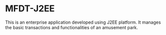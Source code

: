 # MFDT-J2EE
This is an enterprise application developed using J2EE platform. It manages the basic transactions and functionalities of an amusement park. 
